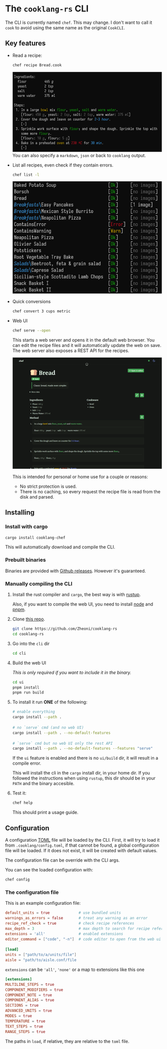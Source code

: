 # The `cooklang-rs` CLI

The CLI is currently named `chef`. This may change. I don't want to call it
`cook` to avoid using the same name as the original `CookCLI`.

## Key features
- Read a recipe:
    ```sh
    chef recipe Bread.cook
    ```
    ![](../images/bread3.png) You can also specify a `markdown`, `json` or back
    to `cooklang` output.

- List all recipes, even check if they contain errors.
    ```sh
    chef list -l
    ```
    ![](../images/list.png)

- Quick conversions
    ```sh
    chef convert 3 cups metric
    ```

- Web UI
    ```sh
    chef serve --open
    ```
    This starts a web server and opens it in the default web browser. You can
    edit the recipe files and it will automatically update the web on save. The
    web server also exposes a REST API for the recipes.

    ![](../images/webui.png)
    
    This is intended for personal or home use for a couple or reasons:
    - No strict protection is used.
    - There is no caching, so every request the recipe file is read from the
    disk and parsed.

## Installing
### Install with cargo
```sh
cargo install cooklang-chef
```
This will automatically download and compile the CLI.

### Prebuilt binaries
Binaries are provided with [Github
releases](https://github.com/Zheoni/cooklang-chef/releases). However it's
guaranteed.

### Manually compiling the CLI
1. Install the rust compiler and `cargo`, the best way is with
    [rustup](https://rustup.rs/).

    Also, if you want to compile the web UI, you need to install
    [node](https://nodejs.org/) and [pnpm](https://pnpm.io/).
2. Clone [this repo](https://github.com/Zheoni/cooklang-rs).
    ```sh
    git clone https://github.com/Zheoni/cooklang-rs
    cd cooklang-rs
    ```
3. Go into the `cli` dir
    ```sh
    cd cli
    ```
4. Build the web UI

    *This is only required if you want to include it in the binary.*
    ```sh
    cd ui
    pnpm install
    pnpm run build
    ```
5. To install it run **ONE** of the following:
    ```sh
    # enable everything
    cargo install --path .

    # no `serve` cmd (and no web UI)
    cargo install --path . --no-default-features

    # `serve` cmd but no web UI only the rest API
    cargo install --path . --no-default-features --features "serve"
    ```

    If the `ui` feature is enabled and there is no `ui/build` dir, it will
    result in a compile error.

    This will install the cli in the `cargo` install dir, in your home dir. If
    you followed the instructions when using `rustup`, this dir should be in
    your `PATH` and the binary accesible.

6. Test it:
    ```sh
    chef help
    ```
    This should print a usage guide.


## Configuration
A configuration [TOML](https://toml.io) file will be loaded by the CLI. First,
it will try to load it from `.cooklang/config.toml`, if that cannot be found, a
global configuration file will be loaded. If it does not exist, it will be
created with default values.

The configuration file can be override with the CLI args.

You can see the loaded configuration with:
```sh
chef config
```

### The configuration file
This is an example configuration file:
```toml
default_units = true             # use bundled units
warnings_as_errors = false       # treat any warning as an error
recipe_ref_check = true          # check recipe references
max_depth = 3                    # max depth to search for recipe references
extensions = 'all'               # enabled extensions
editor_command = ["code", "-n"]  # code editor to open from the web ui

[load]
units = ["path/to/a/units/file"]
aisle = "path/to/aisle.conf/file
```

`extensions` can be `'all'`, `'none'` or a map to extensions like this one
```toml
[extensions]
MULTILINE_STEPS = true
COMPONENT_MODIFIERS = true
COMPONENT_NOTE = true
COMPONENT_ALIAS = true
SECTIONS = true
ADVANCED_UNITS = true
MODES = true
TEMPERATURE = true
TEXT_STEPS = true
RANGE_STEPS = true
```

The paths in `load`, if relative, they are relative to the `toml` file.
